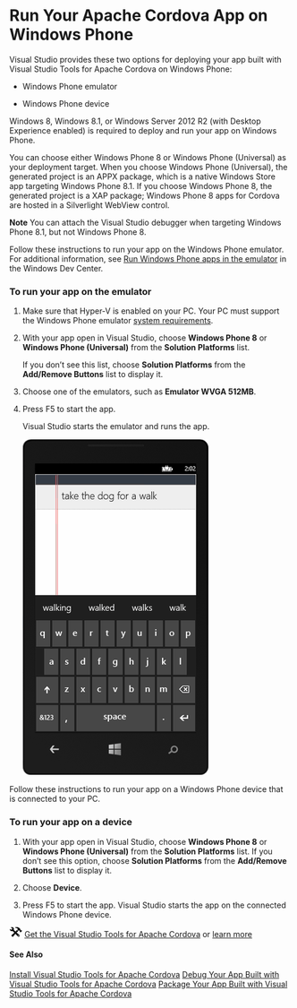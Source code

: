 <properties
   pageTitle="Run Your Apache Cordova App on Windows Phone | Cordova"
   description="description"
   services="na"
   documentationCenter=""
   authors="Mikejo5000"
   tags=""/>
<tags
   ms.service="na"
   ms.devlang="javascript"
   ms.topic="article"
   ms.tgt_pltfrm="mobile-multiple"
   ms.workload="na"
   ms.date="09/10/2015"
   ms.author="mikejo"/>
# Run Your Apache Cordova App on Windows Phone


Visual Studio provides these two options for deploying your app built with Visual Studio Tools for Apache Cordova on Windows Phone:

*   Windows Phone emulator

*   Windows Phone device

Windows 8, Windows 8.1, or Windows Server 2012 R2 (with Desktop Experience enabled) is required to deploy and run your app on Windows Phone.

You can choose either Windows Phone 8 or Windows Phone (Universal) as your deployment target. When you choose Windows Phone (Universal), the generated project is an APPX package, which is a native Windows Store app targeting Windows Phone 8.1. If you choose Windows Phone 8, the generated project is a XAP package; Windows Phone 8 apps for Cordova are hosted in a Silverlight WebView control.

**Note** You can attach the Visual Studio debugger when targeting Windows Phone 8.1, but not Windows Phone 8.

Follow these instructions to run your app on the Windows Phone emulator. For additional information, see [Run Windows Phone apps in the emulator](https://msdn.microsoft.com/library/windows/apps/dn632391.aspx) in the Windows Dev Center.

### To run your app on the emulator

1. Make sure that Hyper-V is enabled on your PC. Your PC must support the Windows Phone emulator [system requirements](https://msdn.microsoft.com/library/windowsphone/develop/ff626524.aspx).

2.  With your app open in Visual Studio, choose **Windows Phone 8** or **Windows Phone (Universal)** from the **Solution Platforms** list.

	If you don’t see this list, choose **Solution Platforms** from the **Add/Remove Buttons** list to display it.

3.  Choose one of the emulators, such as **Emulator WVGA 512MB**.

4.  Press F5 to start the app.

    Visual Studio starts the emulator and runs the app.

    ![Running an app on the Windows Phone Emulator](media/run-app-windows-phone/run-windows-phone-simulator.png)

Follow these instructions to run your app on a Windows Phone device that is connected to your PC.

### To run your app on a device

1. With your app open in Visual Studio, choose **Windows Phone 8** or
**Windows Phone (Universal)** from the **Solution Platforms** list. 	If you don’t see this option, choose **Solution Platforms** from the **Add/Remove Buttons** list to display it.

2.  Choose **Device**.

3.  Press F5 to start the app.
	Visual Studio starts the app on the connected Windows Phone device.

![Download the tools](media/run-app-windows-phone/run-windows-phone-download-link.png) [Get the Visual Studio Tools for Apache Cordova](http://aka.ms/mchm38) or [learn more](https://www.visualstudio.com/cordova-vs.aspx)

#### See Also
[Install Visual Studio Tools for Apache Cordova](../getting-started/install-vs-tools-apache-cordova.md)
[Debug Your App Built with Visual Studio Tools for Apache Cordova](../debug-and-test/debug-using-visual-studio.md)
[Package Your App Built with Visual Studio Tools for Apache Cordova](../package-and-publish/package-app-built-with-visual-studio.md)
